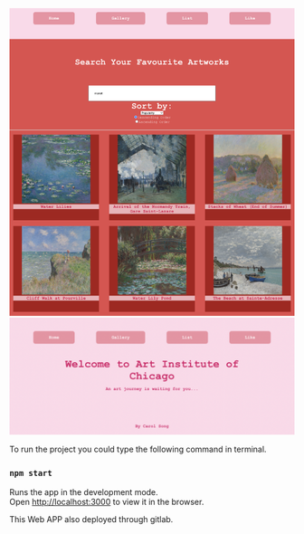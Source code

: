 

![Interface](1.png)
![The searching function](2.png)



To run the project you could type the following command in terminal.

### `npm start`

Runs the app in the development mode.\
Open [http://localhost:3000](http://localhost:3000) to view it in the browser.


This Web APP also deployed through gitlab.